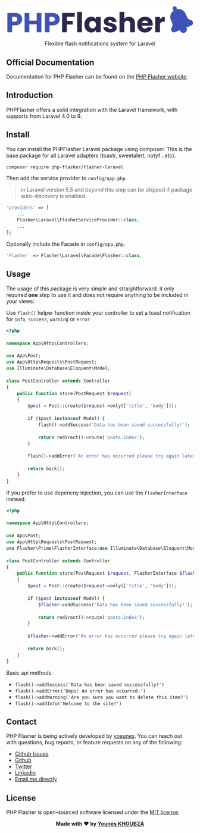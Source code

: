 <p align="center">
    <picture>
      <source media="(prefers-color-scheme: dark)" srcset="https://raw.githubusercontent.com/php-flasher/art/main/php-flasher-logo-dark.svg">
      <img  width="600" src="https://raw.githubusercontent.com/php-flasher/art/main/php-flasher-logo.svg" alt="PHPFlasher Logo">
    </picture>
</p>

<p align="center">Flexible flash notifications system for Laravel</p>

## Official Documentation

Documentation for PHP Flasher can be found on the [PHP Flasher website](https://php-flasher.io).

## Introduction

PHPFlasher offers a solid integration with the Laravel framework, with supports from Laravel 4.0 to 9.

## Install

You can install the PHPFlasher Laravel package using composer.
This is the base package for all Laravel adapters (toastr, sweetalert, notyf ..etc).

```shell
composer require php-flasher/flasher-laravel
```

Then add the service provider to `config/app.php`.

> in Laravel version 5.5 and beyond this step can be skipped if package auto-discovery is enabled.

```php
'providers' => [
    ...
    Flasher\Laravel\FlasherServiceProvider::class,
    ...
];
```

Optionally include the Facade in `config/app.php`.

```php
'Flasher' => Flasher\Laravel\Facade\Flasher::class,
```

## Usage

The usage of this package is very simple and straightforward. it only required **one** step to use it and does not
require anything to be included in your views: 

Use `flash()` helper function inside your controller to set a toast notification for `info`, `success`, `warning` or `error`

```php
<?php

namespace App\Http\Controllers;

use App\Post;
use App\Http\Requests\PostRequest;
use Illuminate\Database\Eloquent\Model;

class PostController extends Controller
{
    public function store(PostRequest $request)
    {
        $post = Post::create($request->only(['title', 'body']));

        if ($post instanceof Model) {
            flash()->addSuccess('Data has been saved successfully!');

            return redirect()->route('posts.index');
        }

        flash()->addError('An error has occurred please try again later.');

        return back();
    }
}
```

If you prefer to use depencny injection, you can use the `FlasherInterface` instead:

```php
<?php

namespace App\Http\Controllers;

use App\Post;
use App\Http\Requests\PostRequest;
use Flasher\Prime\FlasherInterface;use Illuminate\Database\Eloquent\Model;

class PostController extends Controller
{
    public function store(PostRequest $request, FlasherInterface $flasher)
    {
        $post = Post::create($request->only(['title', 'body']));

        if ($post instanceof Model) {
            $flasher->addSuccess('Data has been saved successfully!');

            return redirect()->route('posts.index');
        }

        $flasher->addError('An error has occurred please try again later.');

        return back();
    }
}
```

Basic api methods: 

- `flash()->addSuccess('Data has been saved successfully!')`
- `flash()->addError('Oops! An error has occurred.')`
- `flash()->addWarning('Are you sure you want to delete this item?')`
- `flash()->addInfo('Welcome to the site!')`

## Contact

PHP Flasher is being actively developed by <a href="https://github.com/yoeunes">yoeunes</a>. You can reach out with questions, bug reports, or feature requests 
on any of the following:

- [Github Issues](https://github.com/php-flasher/flasher/issues) 
- [Github](https://github.com/yoeunes)
- [Twitter](https://twitter.com/yoeunes)
- [Linkedin](https://www.linkedin.com/in/younes-khoubza/)
- [Email me directly](mailto:younes.khoubza@gmail.com)

## License

PHP Flasher is open-sourced software licensed under the [MIT license](https://opensource.org/licenses/MIT).

<p align="center"> <b>Made with ❤️ by <a href="https://www.linkedin.com/in/younes-khoubza/">Younes KHOUBZA</a> </b> </p>
